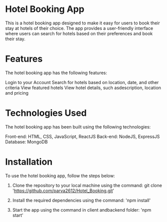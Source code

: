 # Hotel Booking App

This is a hotel booking app designed to make it easy for users to book their stay at hotels of their choice. The app provides a user-friendly interface where users can search for hotels based on their preferences and book their stay.

# Features

The hotel booking app has the following features:

Login to your Account
Search for hotels based on location, date, and other criteria
View featured hotels
View hotel details, such asdescription, location and pricing

# Technologies Used

The hotel booking app has been built using the following technologies:

Front-end: HTML, CSS, JavaScript, ReactJS
Back-end: NodeJS, ExpressJS
Database: MongoDB

# Installation
To use the hotel booking app, follow the steps below:

1. Clone the repository to your local machine using the command:
git clone 'https://github.com/parva2612/Hotel_Booking.git'

2. Install the required dependencies using the command:
'npm install'

3. Start the app using the command in client andbackend folder:
'npm start'
